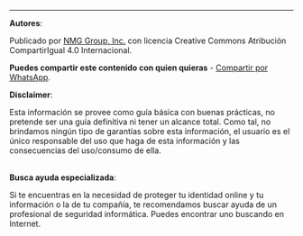 ---------------------

**Autores**:

Publicado por [NMG Group, Inc.](https://nicolasmendez.com.ar) con licencia Creative Commons Atribución CompartirIgual 4.0 Internacional.

**Puedes compartir este contenido con quien quieras** - [Compartir por WhatsApp](https://api.whatsapp.com/send?text=https%3A%2F%2Fciberseguridadparahumanos.org%2F).

<aside class="warning">
<strong>Disclaimer</strong>:

Esta información se provee como guía básica con buenas prácticas, no pretende ser una guía definitiva ni tener un alcance total. Como tal, no brindamos ningún tipo de garantías sobre esta información, el usuario es el único responsable del uso que haga de esta información y las consecuencias del uso/consumo de ella.
<br />
<br />

<strong>Busca ayuda especializada</strong>:

Si te encuentras en la necesidad de proteger tu identidad online y tu información o la de tu compañía, te recomendamos buscar ayuda de un profesional de seguridad informática. Puedes encontrar uno buscando en Internet.

</aside>
